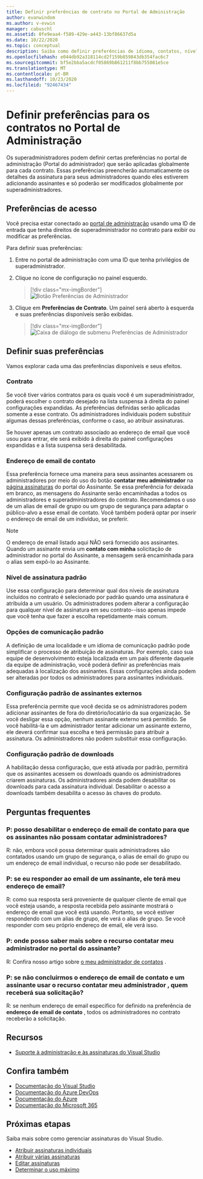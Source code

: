 ```yaml
---
title: Definir preferências de contrato no Portal de Administração
author: evanwindom
ms.author: v-evwin
manager: cabuschl
ms.assetid: 0fe9eaa4-f589-429e-a443-13bf86637d5a
ms.date: 10/22/2020
ms.topic: conceptual
description: Saiba como definir preferências de idioma, contatos, nível de assinatura e outros no Portal de Administração
ms.openlocfilehash: e044db92a318114cd2f159b859843db354fac6c7
ms.sourcegitcommit: bf5e2bba5acdcf05869b861211f8bb755081e5ce
ms.translationtype: MT
ms.contentlocale: pt-BR
ms.lasthandoff: 10/23/2020
ms.locfileid: "92467434"
---
```

# <a name="set-preferences-for-your-agreements-in-the-administration-portal"></a>Definir preferências para os contratos no Portal de Administração
Os superadministradores podem definir certas preferências no portal de administração (Portal do administrador) que serão aplicadas globalmente para cada contrato.  Essas preferências preencherão automaticamente os detalhes da assinatura para seus administradores quando eles estiverem adicionando assinantes e só poderão ser modificados globalmente por superadministradores.  

## <a name="access-preferences"></a>Preferências de acesso
Você precisa estar conectado ao [portal de administração](https://manage.visualstudio.com) usando uma ID de entrada que tenha direitos de superadministrador no contrato para exibir ou modificar as preferências.  

Para definir suas preferências:
1. Entre no portal de administração com uma ID que tenha privilégios de superadministrador.
2. Clique no ícone de configuração no painel esquerdo.
   > [!div class="mx-imgBorder"]
   > ![Botão Preferências de Administrador](_img/admin-prefs/admin-prefs-button.png "Clique em gerenciar administradores e, em seguida, as preferências de contrato para exibir as preferências")

3. Clique em **Preferências de Contrato**.
Um painel será aberto à esquerda e suas preferências disponíveis serão exibidas. 

   > [!div class="mx-imgBorder"]
   > ![Caixa de diálogo de submenu Preferências de Administrador](_img/admin-prefs/admin-prefs-flyout.png "Defina suas preferências e clique em salvar")

## <a name="set-your-preferences"></a>Definir suas preferências
Vamos explorar cada uma das preferências disponíveis e seus efeitos. 

### <a name="agreement"></a>Contrato
Se você tiver vários contratos para os quais você é um superadministrador, poderá escolher o contrato desejado na lista suspensa à direita do painel configurações expandidas.  As preferências definidas serão aplicadas somente a esse contrato.  Os administradores individuais podem substituir algumas dessas preferências, conforme o caso, ao atribuir assinaturas. 

Se houver apenas um contrato associado ao endereço de email que você usou para entrar, ele será exibido à direita do painel configurações expandidas e a lista suspensa será desabilitada. 

### <a name="contact-email-address"></a>Endereço de email de contato
Essa preferência fornece uma maneira para seus assinantes acessarem os administradores por meio do uso do botão **contatar meu administrador** na [página assinaturas](https://my.visualstudio.com/subscriptions) do portal do Assinante.  Se essa preferência for deixada em branco, as mensagens do Assinante serão encaminhadas a todos os administradores e superadministradores do contrato.  Recomendamos o uso de um alias de email de grupo ou um grupo de segurança para adaptar o público-alvo a esse email de contato. Você também poderá optar por inserir o endereço de email de um indivíduo, se preferir.

> [!NOTE]
> O endereço de email listado aqui NÃO será fornecido aos assinantes.  Quando um assinante envia um **contato com minha** solicitação de administrador no portal do Assinante, a mensagem será encaminhada para o alias sem expô-lo ao Assinante. 

### <a name="default-subscription-level"></a>Nível de assinatura padrão
Use essa configuração para determinar qual dos níveis de assinatura incluídos no contrato é selecionado por padrão quando uma assinatura é atribuída a um usuário.  Os administradores podem alterar a configuração para qualquer nível de assinatura em seu contrato--isso apenas impede que você tenha que fazer a escolha repetidamente mais comum. 

### <a name="default-communication-preferences"></a>Opções de comunicação padrão
A definição de uma localidade e um idioma de comunicação padrão pode simplificar o processo de atribuição de assinaturas.  Por exemplo, caso sua equipe de desenvolvimento esteja localizada em um país diferente daquele da equipe de administração, você poderá definir as preferências mais adequadas à localização dos assinantes. Essas configurações ainda podem ser alteradas por todos os administradores para assinantes individuais. 

### <a name="default-external-subscribers-setting"></a>Configuração padrão de assinantes externos
Essa preferência permite que você decida se os administradores podem adicionar assinantes de fora do diretório/locatário da sua organização.  Se você desligar essa opção, nenhum assinante externo será permitido.  Se você habilitá-la e um administrador tentar adicionar um assinante externo, ele deverá confirmar sua escolha e terá permissão para atribuir a assinatura. Os administradores não podem substituir essa configuração. 

### <a name="default-downloads-setting"></a>Configuração padrão de downloads
A habilitação dessa configuração, que está ativada por padrão, permitirá que os assinantes acessem os downloads quando os administradores criarem assinaturas.  Os administradores ainda podem desabilitar os downloads para cada assinatura individual.  Desabilitar o acesso a downloads também desabilita o acesso às chaves do produto.  


## <a name="frequently-asked-questions"></a>Perguntas frequentes
### <a name="q--can-i-disable-the-contact-email-address-so-subscribers-cannot-contact-admins"></a>P: posso desabilitar o **endereço de email de contato** para que os assinantes não possam contatar administradores?
R: não, embora você possa determinar quais administradores são contatados usando um grupo de segurança, o alias de email do grupo ou um endereço de email individual, o recurso não pode ser desabilitado.

### <a name="q-if-i-answer-a-subscribers-email-will-they-have-my-email-address"></a>P: se eu responder ao email de um assinante, ele terá meu endereço de email?
R: como sua resposta será proveniente de qualquer cliente de email que você esteja usando, a resposta recebida pelo assinante mostrará o endereço de email que você está usando.  Portanto, se você estiver respondendo com um alias de grupo, ele verá o alias de grupo.  Se você responder com seu próprio endereço de email, ele verá isso.  

### <a name="q-where-can-i-find-out-more-about-the-contact-my-admin-feature-in-the-subscriber-portal"></a>P: onde posso saber mais sobre o recurso **contatar meu administrador** no portal do assinante?
R: Confira nosso artigo sobre [o meu administrador de contatos](contact-my-admin.md) . 

### <a name="q-if-we-dont-complete-the-contact-email-address-and-a-subscriber-uses-the-contact-my-admin-feature-who-receives-their-request"></a>P: se não concluirmos o **endereço de email de contato** e um assinante usar o recurso **contatar meu administrador** , quem receberá sua solicitação?
R: se nenhum endereço de email específico for definido na preferência de **endereço de email de contato** , todos os administradores no contrato receberão a solicitação. 

## <a name="resources"></a>Recursos
- [Suporte à administração e às assinaturas do Visual Studio](https://visualstudio.microsoft.com/support/support-overview-vs)

## <a name="see-also"></a>Confira também
- [Documentação do Visual Studio](/visualstudio/)
- [Documentação do Azure DevOps](/azure/devops/)
- [Documentação do Azure](/azure/)
- [Documentação do Microsoft 365](/microsoft-365/)

## <a name="next-steps"></a>Próximas etapas
Saiba mais sobre como gerenciar assinaturas do Visual Studio.
- [Atribuir assinaturas individuais](assign-license.md)
- [Atribuir várias assinaturas](assign-license-bulk.md)
- [Editar assinaturas](edit-license.md)
- [Determinar o uso máximo](maximum-usage.md)